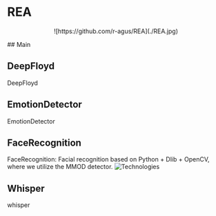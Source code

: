 # REA
<p align="center">
![https://github.com/r-agus/REA](./REA.jpg)
</p>
## Main

## DeepFloyd
DeepFloyd 

## EmotionDetector
EmotionDetector 


## FaceRecognition
FaceRecognition: Facial recognition based on Python + Dlib + OpenCV, where we utilize the MMOD detector.
![Technologies](https://miro.medium.com/v2/resize:fit:828/format:webp/1*Hy0d08LkEIrCcpjnW5Umhg.png)

## Whisper
whisper

